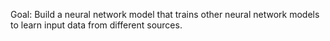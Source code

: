 
Goal: 
Build a neural network model that trains other neural network models to learn input data from different sources.
